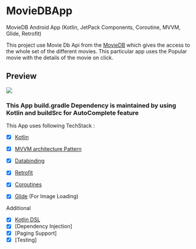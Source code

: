# MovieDBApp
MovieDB Android App (Kotlin, JetPack Components, Coroutine, MVVM, Glide, Retrofit)

This project use Movie Db Api from the [MovieDB](https://developers.themoviedb.org) which gives the access to the whole set of the different movies.
This particular app uses the Popular movie with the details of the movie on click.

## Preview
![](https://imgur.com/vf2ChCB)

### This App build.gradle Dependency is maintained by using Kotlin and buildSrc for AutoComplete feature

This App uses following TechStack :

- [x] [Kotlin](https://kotlinlang.org/docs/reference/)
- [x] [MVVM architecture Pattern](https://en.wikipedia.org/wiki/Model%E2%80%93view%E2%80%93viewmodel)
- [x] [Databinding](https://developer.android.com/topic/libraries/data-binding)
- [x] [Retrofit](https://square.github.io/retrofit/)
- [x] [Coroutines](https://kotlinlang.org/docs/reference/coroutines-overview.html)
- [x] [Glide](https://github.com/bumptech/glide) (For Image Loading)


Additional

- [x] [Kotlin DSL](https://docs.gradle.org/current/userguide/kotlin_dsl.html)
- [x] [Dependency Injection]
- [x] [Paging Support]
- [x] [Testing]
